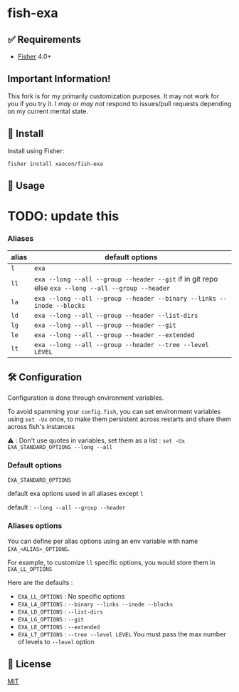 # fish-exa

## ✅ Requirements
- [Fisher](https://github.com/jorgebucaran/fisher) 4.0+

## Important Information!
This fork is for my primarily customization purposes. 
It may not work for you if you try it.
I *may* or *may not* respond to issues/pull requests depending on my current mental state.

## 🚀 Install

Install using Fisher:

```console
fisher install xaocon/fish-exa
```

## 🔧 Usage

# TODO: update this
### Aliases
alias | default options
------|-------
`l` | `exa`
`ll` | `exa --long --all --group --header --git` if in git repo else `exa --long --all --group --header`
`la` | `exa --long --all --group --header --binary --links --inode --blocks`
`ld` | `exa --long --all --group --header --list-dirs`
`lg` | `exa --long --all --group --header --git`
`le` | `exa --long --all --group --header --extended`
`lt` | `exa --long --all --group --header --tree --level LEVEL`

## 🛠 Configuration

Configuration is done through environment variables.

To avoid spamming your `config.fish`, you can set environment variables using `set -Ux` once, to make them persistent across restarts and share them across fish's instances

⚠️ : Don't use quotes in variables, set them as a list : `set -Ux EXA_STANDARD_OPTIONS --long --all`

### Default options

`EXA_STANDARD_OPTIONS`


default exa options used in all aliases except `l`

default : `--long --all --group --header`

### Aliases options

You can define per alias options using an env variable with name `EXA_<ALIAS>_OPTIONS`.

For example, to customize `ll` specific options, you would store them in `EXA_LL_OPTIONS`

Here are the defaults :

- `EXA_LL_OPTIONS` : No specific options
- `EXA_LA_OPTIONS` : `--binary --links --inode --blocks`
- `EXA_LD_OPTIONS` : `--list-dirs`
- `EXA_LG_OPTIONS` : `--git`
- `EXA_LE_OPTIONS` : `--extended`
- `EXA_LT_OPTIONS` : `--tree --level LEVEL` You must pass the max number of levels to `--level` option

## 📝 License

[MIT](https://github.com/Gazorby/fish-exa/blob/master/LICENSE)
